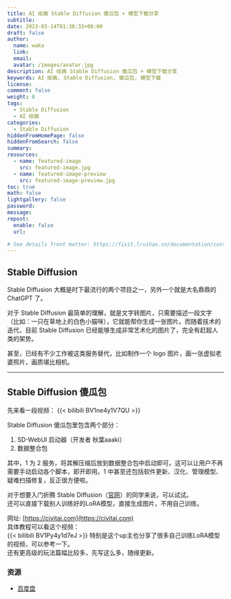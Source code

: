 ```yaml
---
title: AI 绘画 Stable Diffusion 傻瓜包 + 模型下载分享
subtitle:
date: 2023-03-14T01:38:33+08:00
draft: false
author:
  name: waka
  link:
  email:
  avatar: /images/avatar.jpg
description: AI 绘画 Stable Diffusion 傻瓜包 + 模型下载分享
keywords: AI 绘画, Stable Diffusion, 傻瓜包, 模型下载
license:
comment: false
weight: 0
tags:
  - Stable Diffusion
  - AI 绘画
categories:
  - Stable Diffusion
hiddenFromHomePage: false
hiddenFromSearch: false
summary:
resources:
  - name: featured-image
    src: featured-image.jpg
  - name: featured-image-preview
    src: featured-image-preview.jpg
toc: true
math: false
lightgallery: false
password:
message:
repost:
  enable: false
  url:

# See details front matter: https://fixit.lruihao.cn/documentation/content/#front-matter
---
```

## Stable Diffusion

Stable Diffusion 大概是时下最流行的两个项目之一，另外一个就是大名鼎鼎的 ChatGPT 了。

对于 Stable Diffusion 最简单的理解，就是文字转图片，只需要描述一段文字（比如：一只在草地上的白色小猫咪），它就能帮你生成一张图片。而随着技术的迭代，目前 Stable Diffusion 已经能够生成非常艺术化的图片了，完全有赶超人类的架势。

甚至，已经有不少工作被这类服务替代，比如制作一个 logo 图片，画一张虚拟老婆照片，画质堪比相机。

___

## Stable Diffusion 傻瓜包

先来看一段视频：
{{< bilibili BV1ne4y1V7QU >}}

Stable Diffusion 傻瓜包里包含两个部分：

1.  SD-WebUI 启动器（开发者 秋葉aaaki）
2.  数据整合包

其中，1 为 2 服务，将其解压缩后放到数据整合包中启动即可。这可以让用户不再需要手动启动各个脚本，即开即用。1 中甚至还包括软件更新、汉化、管理模型、疑难扫描修复，反正很方便啦。

对于想要入门折腾 Stable Diffusion（[官网](https://stablediffusionweb.com/)）的同学来说，可以试试。  
还可以直接下载别人训练好的LoRA模型，直接生成图片，不用自己训练。  
   
网址: [https://civitai.com](https://civitai.com)  
具体教程可以看这个视频：  
{{< bilibili BV1Py4y1d7eJ >}}
特别是这个up主也分享了很多自己训练LoRA模型的视频，可以参考一下。  
还有更高级的玩法篇幅比较多，先写这么多，随缘更新。  
### 资源

-   [百度盘](https://pan.baidu.com/s/1DmLU6z-RkML5U4jVyeokSg?pwd=1234)

<!--more-->
